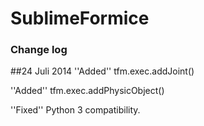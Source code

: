 SublimeFormice
==============

### Change log

##24 Juli 2014
''Added'' tfm.exec.addJoint()

''Added'' tfm.exec.addPhysicObject()

''Fixed'' Python 3 compatibility.